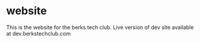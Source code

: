 # website
This is the website for the berks tech club. Live version of dev site available at dev.berkstechclub.com
